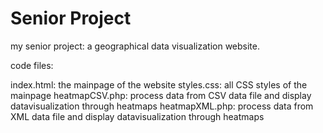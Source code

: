 # Senior Project
my senior project: a geographical data visualization website.

code files:

index.html: the mainpage of the website 
styles.css: all CSS styles of the mainpage 
heatmapCSV.php: process data from CSV data file and display datavisualization through heatmaps 
heatmapXML.php: process data from XML data file and display datavisualization through heatmaps

